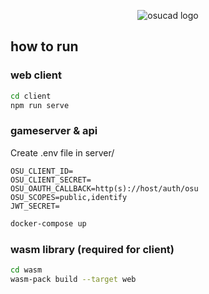 <p align="center">
    <picture style="width:50%;">
    <source media="(prefers-color-scheme: light)" srcset="/assets/title-card.png">
    <source media="(prefers-color-scheme: dark)" srcset="/assets/title-card-light.png">
    <img alt="osucad logo" src="title-card.png">
    </picture>
</p>

## how to run

### web client
```sh
cd client
npm run serve
```

### gameserver & api
Create .env file in server/
```
OSU_CLIENT_ID=
OSU_CLIENT_SECRET=
OSU_OAUTH_CALLBACK=http(s)://host/auth/osu
OSU_SCOPES=public,identify
JWT_SECRET=
```

```sh
docker-compose up
```

### wasm library (required for client)
```sh
cd wasm
wasm-pack build --target web
```
